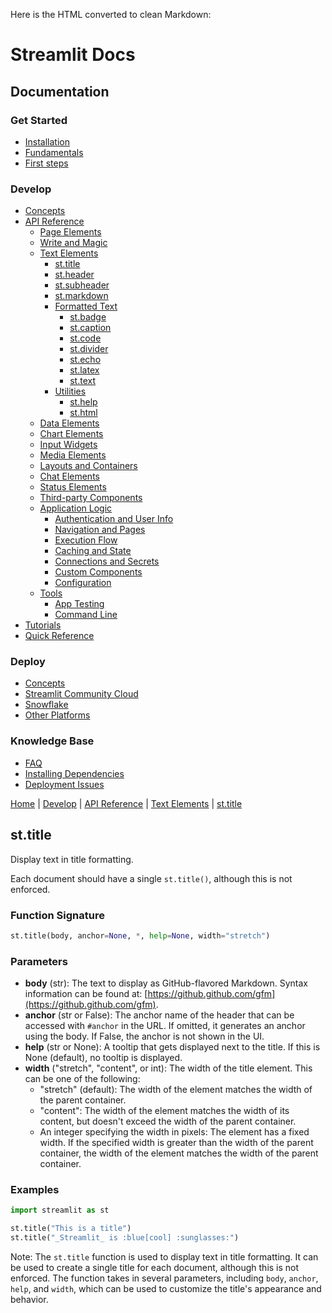 Here is the HTML converted to clean Markdown:

# Streamlit Docs

## Documentation

### Get Started
* [Installation](/get-started/installation)
* [Fundamentals](/get-started/fundamentals)
* [First steps](/get-started/tutorials)

### Develop
* [Concepts](/develop/concepts)
* [API Reference](/develop/api-reference)
	+ [Page Elements](#)
	+ [Write and Magic](/develop/api-reference/write-magic)
	+ [Text Elements](/develop/api-reference/text)
		- [st.title](/develop/api-reference/text/st.title)
		- [st.header](/develop/api-reference/text/st.header)
		- [st.subheader](/develop/api-reference/text/st.subheader)
		- [st.markdown](/develop/api-reference/text/st.markdown)
		- [Formatted Text](#)
			- [st.badge](/develop/api-reference/text/st.badge)
			- [st.caption](/develop/api-reference/text/st.caption)
			- [st.code](/develop/api-reference/text/st.code)
			- [st.divider](/develop/api-reference/text/st.divider)
			- [st.echo](/develop/api-reference/text/st.echo)
			- [st.latex](/develop/api-reference/text/st.latex)
			- [st.text](/develop/api-reference/text/st.text)
		- [Utilities](#)
			- [st.help](/develop/api-reference/text/st.help)
			- [st.html](/develop/api-reference/text/st.html)
	+ [Data Elements](/develop/api-reference/data)
	+ [Chart Elements](/develop/api-reference/charts)
	+ [Input Widgets](/develop/api-reference/widgets)
	+ [Media Elements](/develop/api-reference/media)
	+ [Layouts and Containers](/develop/api-reference/layout)
	+ [Chat Elements](/develop/api-reference/chat)
	+ [Status Elements](/develop/api-reference/status)
	+ [Third-party Components](https://streamlit.io/components)
	+ [Application Logic](#)
		- [Authentication and User Info](/develop/api-reference/user)
		- [Navigation and Pages](/develop/api-reference/navigation)
		- [Execution Flow](/develop/api-reference/execution-flow)
		- [Caching and State](/develop/api-reference/caching-and-state)
		- [Connections and Secrets](/develop/api-reference/connections)
		- [Custom Components](/develop/api-reference/custom-components)
		- [Configuration](/develop/api-reference/configuration)
	+ [Tools](#)
		- [App Testing](/develop/api-reference/app-testing)
		- [Command Line](/develop/api-reference/cli)
* [Tutorials](/develop/tutorials)
* [Quick Reference](/develop/quick-reference)

### Deploy
* [Concepts](/deploy/concepts)
* [Streamlit Community Cloud](/deploy/streamlit-community-cloud)
* [Snowflake](/deploy/snowflake)
* [Other Platforms](/deploy/tutorials)

### Knowledge Base
* [FAQ](/knowledge-base/using-streamlit)
* [Installing Dependencies](/knowledge-base/dependencies)
* [Deployment Issues](/knowledge-base/deploy)

[Home](/) | [Develop](/develop) | [API Reference](/develop/api-reference) | [Text Elements](/develop/api-reference/text) | [st.title](/develop/api-reference/text/st.title)

## st.title
Display text in title formatting.

Each document should have a single `st.title()`, although this is not enforced.

### Function Signature
```python
st.title(body, anchor=None, *, help=None, width="stretch")
```
### Parameters
* **body** (str): The text to display as GitHub-flavored Markdown. Syntax information can be found at: [https://github.github.com/gfm](https://github.github.com/gfm).
* **anchor** (str or False): The anchor name of the header that can be accessed with `#anchor` in the URL. If omitted, it generates an anchor using the body. If False, the anchor is not shown in the UI.
* **help** (str or None): A tooltip that gets displayed next to the title. If this is None (default), no tooltip is displayed.
* **width** ("stretch", "content", or int): The width of the title element. This can be one of the following:
	+ "stretch" (default): The width of the element matches the width of the parent container.
	+ "content": The width of the element matches the width of its content, but doesn't exceed the width of the parent container.
	+ An integer specifying the width in pixels: The element has a fixed width. If the specified width is greater than the width of the parent container, the width of the element matches the width of the parent container.

### Examples
```python
import streamlit as st

st.title("This is a title")
st.title("_Streamlit_ is :blue[cool] :sunglasses:")
```
Note: The `st.title` function is used to display text in title formatting. It can be used to create a single title for each document, although this is not enforced. The function takes in several parameters, including `body`, `anchor`, `help`, and `width`, which can be used to customize the title's appearance and behavior.